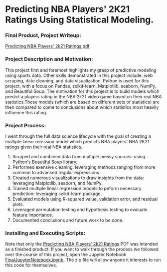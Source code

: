 # Predicting NBA Players' 2K21 Ratings Using Statistical Modeling.
### Final Product, Project Writeup: 
[Predicting NBA Players' 2k21 Ratings.pdf](https://github.com/Hustonb/Predicting-NBA-Players-2K21-Ratings/blob/main/Predicting%20NBA%20Player's%202K21%20Ratings.pdf)

### Project Description and Motivation:
This project first and foremost highlights my grasp of predictive modeling using sports data. Other skills demonstrated in this project include: web scraping, data cleaning, and data visualization. Python is used for this project, with a focus on Pandas, scikit-learn, Matplotlib, seaborn, NumPy, and  Beautiful Soup. The motivation for this project is to build models which predict a players rating in the NBA 2k21 video game based on their real NBA statistics.These models (which are based on different sets of statistics) are then compared to come to conclusions about which statistics most heavily influence this rating.

### Project Process:
I went through the full data science lifecycle with the goal of creating a multiple linear reression model which predicts NBA players' NBA 2K21 ratings given their real NBA statistics. 
1. Scraped and combined data from multiple messy sources: using Python's Beautiful Soup library. 
2. Performed exensive cleaning: leveraging methods ranging from more common to advanced regular expressions.
3. Created numerous visualizations to draw insights from the data: leveraging Matplotlib, seaborn, and NumPy.
4. Trained multiple linear regression models to peform necessary prediction: leveraging scikit-learn package.
5. Evaluated models using R-squared value, validation error, and residual plots.
6. Leveraged permutation testing and hypothesis testing to evaluate feature importance.
7. Documented conclusions and future work to be done. 

### Installing and Executing Scripts:
Note that only the [Predicting NBA Players' 2k21 Ratings](https://github.com/Hustonb/Predicting-NBA-Players-2K21-Ratings/blob/main/Predicting%20NBA%20Player's%202K21%20Ratings.pdf) PDF was intended as a finished product. If you want to walk through the process we followed over the course of this project, open the Jupyter Notebook [FinalJupyterNotebook.ipynb](https://github.com/Hustonb/Predicting-NBA-Players-2K21-Ratings/blob/main/FinalJupyterNotebook.ipynb).
The zip file will allow anyone it interests to run this code for themselves.

